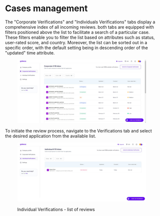 # Cases management

The "Corporate Verifications" and "Individuals Verifications" tabs display a comprehensive index of all incoming reviews. both tabs are equipped with filters positioned above the list to facilitate a search of a particular case. These filters enable you to filter the list based on attributes such as status, user-rated score, and country. Moreover, the list can be sorted out in a specific order, with the default setting being in descending order of the "updated" time attribute.

<figure><img src="../.gitbook/assets/Corporate_verifications.png" alt=""><figcaption></figcaption></figure>

To initiate the review process, navigate to the Verifications tab and select the desired application from the available list.

<figure><img src="../.gitbook/assets/Individual_verifications.png" alt=""><figcaption><p>Individual Verifications - list of reviews</p></figcaption></figure>
